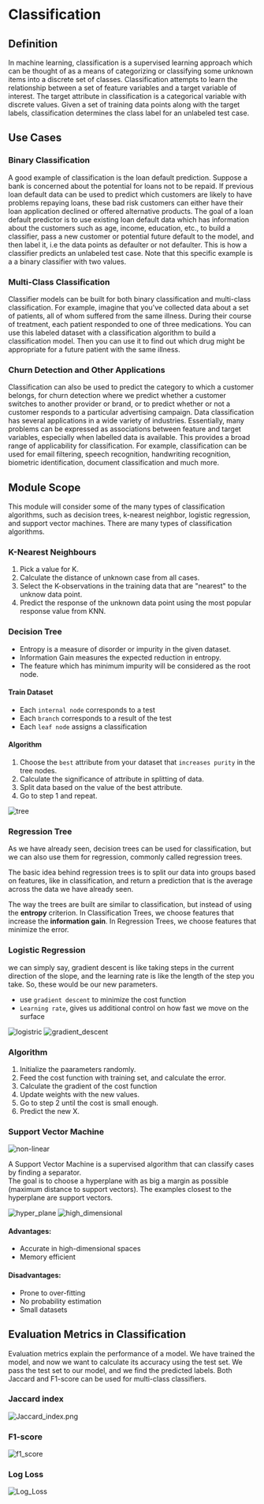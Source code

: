 # Classification


## Definition
In machine learning, classification is a supervised learning approach which can be thought of as a means of categorizing or classifying some unknown items into a discrete set of classes. Classification attempts to learn the relationship between a set of feature variables and a target variable of interest. The target attribute in classification is a categorical variable with discrete values. Given a set of training data points along with the target labels, classification determines the class label for an unlabeled test case. 


## Use Cases

### Binary Classification
A good example of classification is the loan default prediction. Suppose a bank is concerned about the potential for loans not to be repaid. If previous loan default data can be used to predict which customers are likely to have problems repaying loans, these bad risk customers can either have their loan application declined or offered alternative products. The goal of a loan default predictor is to use existing loan default data which has information about the customers such as age, income, education, etc., to build a classifier, pass a new customer or potential future default to the model, and then label it, i.e the data points as defaulter or not defaulter. This is how a classifier predicts an unlabeled test case. Note that this specific example is a a binary classifier with two values. 

### Multi-Class Classification
Classifier models can be built for both binary classification and multi-class classification. For example, imagine that you've collected data about a set of patients, all of whom suffered from the same illness. During their course of treatment, each patient responded to one of three medications. You can use this labeled dataset with a classification algorithm to build a classification model. Then you can use it to find out which drug might be appropriate for a future patient with the same illness. 

### Churn Detection and Other Applications
Classification can also be used to predict the category to which a customer belongs, for churn detection where we predict whether a customer switches to another provider or brand, or to predict whether or not a customer responds to a particular advertising campaign. Data classification has several applications in a wide variety of industries. Essentially, many problems can be expressed as associations between feature and target variables, especially when labelled data is available. This provides a broad range of applicability for classification. For example, classification can be used for email filtering, speech recognition, handwriting recognition, biometric identification, document classification and much more. 


## Module Scope
This module will consider some of the many types of classification algorithms, such as decision trees, k-nearest neighbor, logistic regression, and support vector machines. There are many types of classification algorithms. 

### K-Nearest Neighbours
1. Pick a value for K.
2. Calculate the distance of unknown case from all cases.
3. Select the K-observations in the training data that are "nearest" to the unknow data point.
4. Predict the response of the unknown data point using the most popular response value from KNN.

### Decision Tree
- Entropy is a measure of disorder or impurity in the given dataset.
- Information Gain measures the expected reduction in entropy.
- The feature which has minimum impurity will be considered as the root node.

#### Train Dataset
- Each `internal node` corresponds to a test
- Each `branch` corresponds to a result of the test
- Each `leaf node` assigns a classification

#### Algorithm
1. Choose the `best` attribute from your dataset that `increases purity` in the tree nodes.
2. Calculate the significance of attribute in splitting of data.
3. Split data based on the value of the best attribute.
4. Go to step 1 and repeat.

![tree](../Images/decision_tree.png)

### Regression Tree
As we have already seen, decision trees can be used for classification, but we can also use them for regression, commonly called regression trees.   

The basic idea behind regression trees is to split our data into groups based on features, like in classification, and return a prediction that is the average across the data we have already seen.  

The way the trees are built are similar to classification, but instead of using the **entropy** criterion. In Classification Trees, we choose features that increase the **information gain**. In Regression Trees, we choose features that minimize the error.  

### Logistic Regression

we can simply say, gradient descent is like taking steps in the current direction of the slope, and the learning rate is like the length of the step you take. So, these would be our new parameters.

- use `gradient descent` to minimize the cost function
- `Learning rate`, gives us additional control on how fast we move on the surface

![logistric](../Images/logistic_regression.png)
![gradient_descent](../Images/gradient_descent.png)

### Algorithm
1. Initialize the paarameters randomly.
2. Feed the cost function with training set, and calculate the error.
3. Calculate the gradient of the cost function
4. Update weights with the new values.
5. Go to step 2 until the cost is small enough.
6. Predict the new X.

### Support Vector Machine

![non-linear](../Images/svm1.png)

A Support Vector Machine is a supervised algorithm that can classify cases by finding a separator.  
The goal is to choose a hyperplane with as big a margin as possible (maximum distance to support vectors). The examples closest to the hyperplane are support vectors.

![hyper_plane](../Images/svm3.png)
![high_dimensional](../Images/svm2.png)

#### Advantages:
- Accurate in high-dimensional spaces
- Memory efficient

#### Disadvantages:
- Prone to over-fitting
- No probability estimation
- Small datasets


## Evaluation Metrics in Classification
Evaluation metrics explain the performance of a model. We have trained the model, and now we want to calculate its accuracy using the test set. We pass the test set to our model, and we find the predicted labels. Both Jaccard and F1-score can be used for multi-class classifiers.

### Jaccard index
![Jaccard_index.png](../Images/Jaccard_index.png)

### F1-score
![f1_score](../Images/F1_score.png)

### Log Loss
![Log_Loss](../Images/Log_Loss.png)